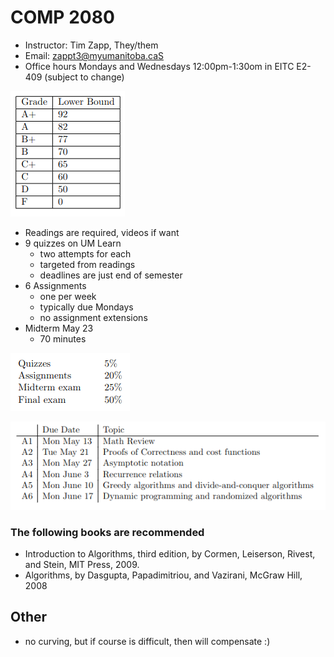 # COMP 2080
- Instructor:  Tim Zapp,   They/them
- Email: zappt3@myumanitoba.caS
- Office hours Mondays and Wednesdays 12:00pm-1:30om in EITC E2-409 (subject to change)


![](Images/grading.png)

- Readings are required, videos if want
- 9 quizzes on UM Learn
    - two attempts for each
    - targeted from readings
    - deadlines are just end of semester
- 6 Assignments
    - one per week
    - typically due Mondays
    - no assignment extensions
- Midterm May 23
    - 70 minutes


![](Images/scheme.png)


![](Images/assingmentdates.png)

### The following books are recommended
- Introduction to Algorithms, third edition, by Cormen, Leiserson, Rivest, and Stein, MIT
Press, 2009.
- Algorithms, by Dasgupta, Papadimitriou, and Vazirani, McGraw Hill, 2008


## Other
- no curving, but if course is difficult, then will compensate :)

